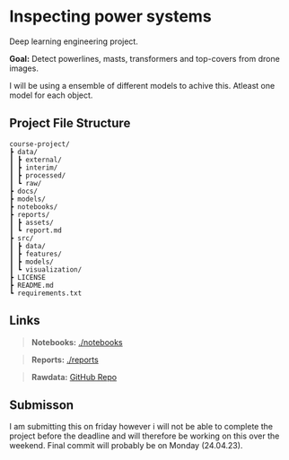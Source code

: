 # Inspecting power systems

Deep learning engineering project.

**Goal:** Detect powerlines, masts, transformers and top-covers from drone images.

I will be using a ensemble of different models to achive this. Atleast one model for each object.

## Project File Structure

```ASCII
course-project/
┣ data/
┃ ┣ external/
┃ ┣ interim/
┃ ┣ processed/
┃ ┗ raw/
┣ docs/
┣ models/
┣ notebooks/
┣ reports/
┃ ┣ assets/
┃ ┗ report.md
┣ src/
┃ ┣ data/
┃ ┣ features/
┃ ┣ models/
┃ ┗ visualization/
┣ LICENSE
┣ README.md
┗ requirements.txt
```

## Links

> **Notebooks:** [./notebooks](./notebooks/)

> **Reports:** [./reports](./reports/)

> **Rawdata:** [GitHub Repo](https://github.com/Snadderbyte/powergrid)

## Submisson

I am submitting this on friday however i will not be able to complete the project before the deadline and will therefore be working on this over the weekend. Final commit will probably be on Monday (24.04.23).
